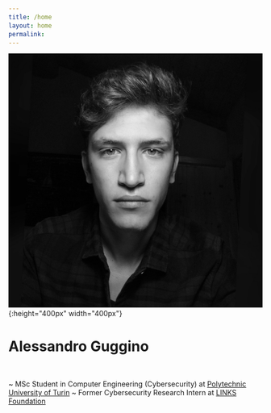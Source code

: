 ```yaml
---
title: /home
layout: home
permalink: 
---
```


![AG](/media/agbn.jpg){:height="400px" width="400px"}

# Alessandro Guggino

<br>

~ MSc Student in Computer Engineering (Cybersecurity) 
  at <a href="https://www.polito.it" target="_blank">Polytechnic University of Turin</a>
~ Former Cybersecurity Research Intern 
  at <a href="https://www.linksfoundation.com" target="_blank">LINKS Foundation</a>
